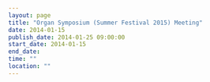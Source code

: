```yaml
---
layout: page
title: "Organ Symposium (Summer Festival 2015) Meeting"
date: 2014-01-15
publish_date: 2014-01-25 09:00:00
start_date: 2014-01-15
end_date: 
time: ""
location: ""
---
```


